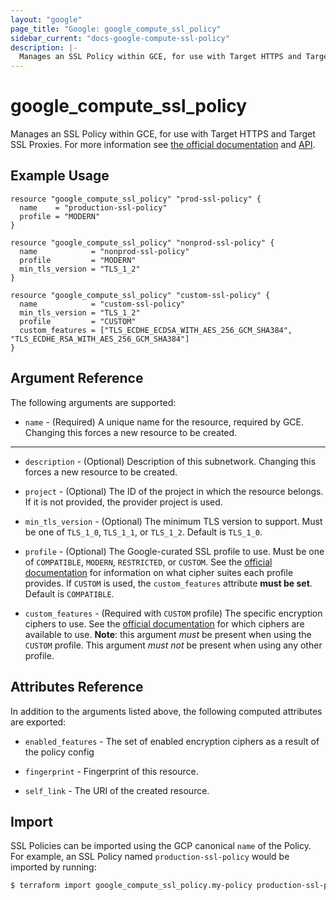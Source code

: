 ```yaml
---
layout: "google"
page_title: "Google: google_compute_ssl_policy"
sidebar_current: "docs-google-compute-ssl-policy"
description: |-
  Manages an SSL Policy within GCE, for use with Target HTTPS and Target SSL Proxies.
---
```


# google\_compute\_ssl\_policy

Manages an SSL Policy within GCE, for use with Target HTTPS and Target SSL Proxies. For more information see
[the official documentation](https://cloud.google.com/compute/docs/load-balancing/ssl-policies)
and
[API](https://cloud.google.com/compute/docs/reference/rest/beta/sslPolicies).

## Example Usage

```hcl
resource "google_compute_ssl_policy" "prod-ssl-policy" {
  name    = "production-ssl-policy"
  profile = "MODERN"
}

resource "google_compute_ssl_policy" "nonprod-ssl-policy" {
  name            = "nonprod-ssl-policy"
  profile         = "MODERN"
  min_tls_version = "TLS_1_2"
}

resource "google_compute_ssl_policy" "custom-ssl-policy" {
  name            = "custom-ssl-policy"
  min_tls_version = "TLS_1_2"
  profile         = "CUSTOM"
  custom_features = ["TLS_ECDHE_ECDSA_WITH_AES_256_GCM_SHA384", "TLS_ECDHE_RSA_WITH_AES_256_GCM_SHA384"]
}
```

## Argument Reference

The following arguments are supported:

* `name` - (Required) A unique name for the resource, required by GCE.
    Changing this forces a new resource to be created.

- - -

* `description` - (Optional) Description of this subnetwork. Changing this forces a new resource to be created.

* `project` - (Optional) The ID of the project in which the resource belongs. If it
    is not provided, the provider project is used.

* `min_tls_version` - (Optional) The minimum TLS version to support. Must be one of `TLS_1_0`, `TLS_1_1`, or `TLS_1_2`. 
    Default is `TLS_1_0`.

* `profile` - (Optional) The Google-curated SSL profile to use. Must be one of `COMPATIBLE`, `MODERN`, 
    `RESTRICTED`, or `CUSTOM`. See the 
    [official documentation](https://cloud.google.com/compute/docs/load-balancing/ssl-policies#profilefeaturesupport) 
    for information on what cipher suites each profile provides. If `CUSTOM` is used, the `custom_features` attribute 
    **must be set**. Default is `COMPATIBLE`.

* `custom_features` - (Required with `CUSTOM` profile) The specific encryption ciphers to use. See the 
    [official documentation](https://cloud.google.com/compute/docs/load-balancing/ssl-policies#profilefeaturesupport) 
    for which ciphers are available to use. **Note**: this argument *must* be present when using the `CUSTOM` profile. 
    This argument *must not* be present when using any other profile.

## Attributes Reference

In addition to the arguments listed above, the following computed attributes are
exported:

* `enabled_features` - The set of enabled encryption ciphers as a result of the policy config

* `fingerprint` - Fingerprint of this resource.

* `self_link` - The URI of the created resource.

## Import

SSL Policies can be imported using the GCP canonical `name` of the Policy. For example, an SSL Policy named `production-ssl-policy` 
    would be imported by running:

```bash
$ terraform import google_compute_ssl_policy.my-policy production-ssl-policy
```
